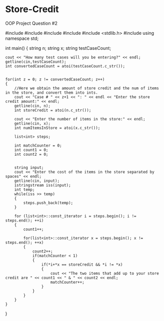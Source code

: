 # Store-Credit
OOP Project Question #2

#include <iostream>
#include <vector>
#include <string>
#include <sstream>
#include <stdlib.h>
#include <list>
using namespace std;

int main()
{
    string n;
    string x;
    string testCaseCount;
    
    cout << "How many test cases will you be entering?" << endl;
    getline(cin,testCaseCount);
    int convertedCaseCount = atoi(testCaseCount.c_str());
    
    
    for(int z = 0; z != convertedCaseCount; z++)
    {
        //Here we obtain the amount of store credit and the num of items in the store, and convert them into ints.
        cout << "Case # " << z+1 << ": " << endl << "Enter the store credit amount:" << endl;
        getline(cin, n);
        int storeCredit = atoi(n.c_str());
        
        cout << "Enter the number of items in the store:" << endl;
        getline(cin, x);
        int numItemsInStore = atoi(x.c_str());
        
        list<int> steps;
        
        int matchCounter = 0;
        int count1 = 0;
        int count2 = 0;
        
        
        string input;
        cout << "Enter the cost of the items in the store separated by spaces" << endl;
        getline(cin, input);
        istringstream iss(input);
        int temp;
        while(iss >> temp)
        {
            steps.push_back(temp);
        }
        
        for (list<int>::const_iterator i = steps.begin(); i != steps.end(); ++i)
        {
            count1++;
            
            for(list<int>::const_iterator x = steps.begin(); x != steps.end(); ++x)
            {
                count2++;
                if(matchCounter < 1)
                {
                    if(*i+*x == storeCredit && *i != *x)
                    {
                        cout << "The two items that add up to your store credit are " << count1 << " & " << count2 << endl;
                        matchCounter++;
                    }
                }
            }
        }
    }
}
